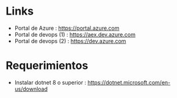 # Links
* Portal de Azure : https://portal.azure.com
* Portal de devops (1) : https://aex.dev.azure.com
* Portal de devops (2) : https://dev.azure.com

# Requerimientos
* Instalar dotnet 8 o superior : https://dotnet.microsoft.com/en-us/download
